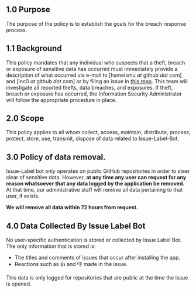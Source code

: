 ## 1.0 Purpose

The purpose of the policy is to establish the goals for the breach response process.

## 1.1 Background

This policy mandates that any individual who suspects that a theft, breach or
exposure of sensitive data has occurred must immediately provide a description of what
occurred via e-mail to [hamelsmu _at_ github _dot_ com] and [inc0 _at_ github _dot_ com] or by filing an issue in [this repo](https://github.com/machine-learning-apps/Issue-Label-Bot). This team will investigate all reported thefts, data breaches, and exposures. If theft, breach or exposure has occurred, the Information Security Administrator will follow the appropriate procedure in place.

## 2.0 Scope

This policy applies to all whom collect, access, maintain, distribute, process, protect,
store, use, transmit, dispose of data related to Issue-Label-Bot.

## 3.0 Policy of data removal.

Issue-Label bot only operates on public GitHub repositories in order to steer clear of sensitive data.  However, **at any time any user can request for any reason whatsoever that any data logged by the application be removed.**  At that time, our administrative staff will remove all data pertaining to that user, if exists.  

**We will remove all data within 72 hours from request.**

## 4.0 Data Collected By Issue Label Bot

No user-specific authentication is stored or collected by Issue Label Bot.  The only information that is stored is: 
- The titles and comments of issues that occur after installing the app.
- Reactions such as 👍 and 👎 made in the issue. 

This data is only logged for repositories that are public at the time the issue is opened. 



